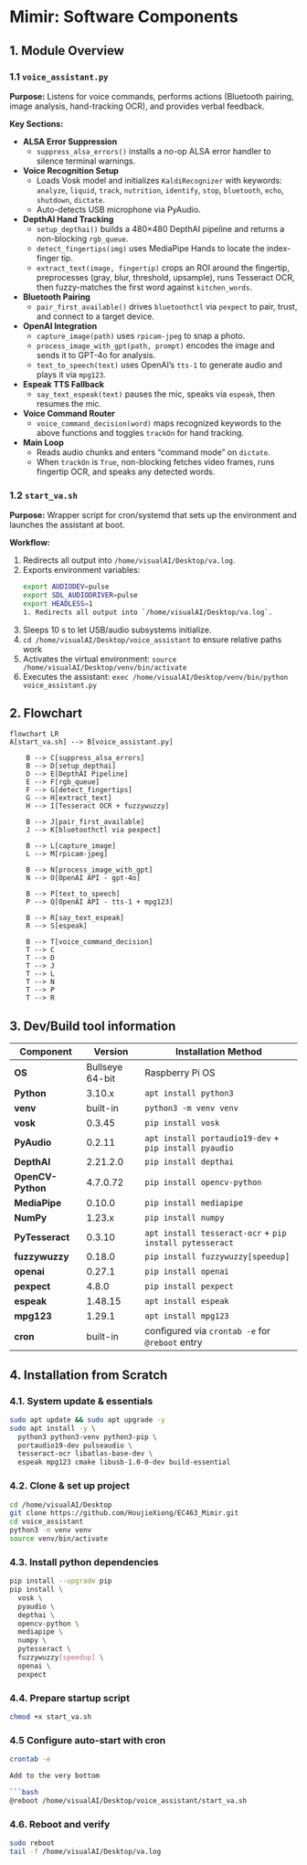 # Mimir: Software Components

## 1. Module Overview

### 1.1 `voice_assistant.py`  
**Purpose:** Listens for voice commands, performs actions (Bluetooth pairing, image analysis, hand-tracking OCR), and provides verbal feedback.

**Key Sections:**
- **ALSA Error Suppression**  
  - `suppress_alsa_errors()` installs a no-op ALSA error handler to silence terminal warnings.
- **Voice Recognition Setup**  
  - Loads Vosk model and initializes `KaldiRecognizer` with keywords:  
    `analyze`, `liquid`, `track`, `nutrition`, `identify`, `stop`, `bluetooth`, `echo`, `shutdown`, `dictate`.  
  - Auto-detects USB microphone via PyAudio.
- **DepthAI Hand Tracking**  
  - `setup_depthai()` builds a 480×480 DepthAI pipeline and returns a non-blocking `rgb_queue`.  
  - `detect_fingertips(img)` uses MediaPipe Hands to locate the index-finger tip.  
  - `extract_text(image, fingertip)` crops an ROI around the fingertip, preprocesses (gray, blur, threshold, upsample), runs Tesseract OCR, then fuzzy-matches the first word against `kitchen_words`.
- **Bluetooth Pairing**  
  - `pair_first_available()` drives `bluetoothctl` via `pexpect` to pair, trust, and connect to a target device.
- **OpenAI Integration**  
  - `capture_image(path)` uses `rpicam-jpeg` to snap a photo.  
  - `process_image_with_gpt(path, prompt)` encodes the image and sends it to GPT-4o for analysis.  
  - `text_to_speech(text)` uses OpenAI’s `tts-1` to generate audio and plays it via `mpg123`.
- **Espeak TTS Fallback**  
  - `say_text_espeak(text)` pauses the mic, speaks via `espeak`, then resumes the mic.
- **Voice Command Router**  
  - `voice_command_decision(word)` maps recognized keywords to the above functions and toggles `trackOn` for hand tracking.
- **Main Loop**  
  - Reads audio chunks and enters “command mode” on `dictate`.  
  - When `trackOn` is `True`, non-blocking fetches video frames, runs fingertip OCR, and speaks any detected words.

### 1.2 `start_va.sh`  
**Purpose:** Wrapper script for cron/systemd that sets up the environment and launches the assistant at boot.

**Workflow:**
1. Redirects all output into `/home/visualAI/Desktop/va.log`.  
2. Exports environment variables:
   ```bash
   export AUDIODEV=pulse
   export SDL_AUDIODRIVER=pulse
   export HEADLESS=1
   1. Redirects all output into `/home/visualAI/Desktop/va.log`.  
3. Sleeps 10 s to let USB/audio subsystems initialize.
4. `cd /home/visualAI/Desktop/voice_assistant` to ensure relative paths work
5. Activates the virtual environment: `source /home/visualAI/Desktop/venv/bin/activate`
6. Executes the assistant: `exec /home/visualAI/Desktop/venv/bin/python voice_assistant.py`

## 2. Flowchart


```mermaid
flowchart LR
A[start_va.sh] --> B[voice_assistant.py]

    B --> C[suppress_alsa_errors]
    B --> D[setup_depthai]
    D --> E[DepthAI Pipeline]
    E --> F[rgb_queue]
    F --> G[detect_fingertips]
    G --> H[extract_text]
    H --> I[Tesseract OCR + fuzzywuzzy]

    B --> J[pair_first_available]
    J --> K[bluetoothctl via pexpect]

    B --> L[capture_image]
    L --> M[rpicam-jpeg]

    B --> N[process_image_with_gpt]
    N --> O[OpenAI API - gpt-4o]

    B --> P[text_to_speech]
    P --> Q[OpenAI API - tts-1 + mpg123]

    B --> R[say_text_espeak]
    R --> S[espeak]

    B --> T[voice_command_decision]
    T --> C
    T --> D
    T --> J
    T --> L
    T --> N
    T --> P
    T --> R
```

## 3. Dev/Build tool information

| Component           | Version         | Installation Method                                      |
|---------------------|-----------------|----------------------------------------------------------|
| **OS**              | Bullseye 64-bit | Raspberry Pi OS                                          |
| **Python**          | 3.10.x          | `apt install python3`                                    |
| **venv**            | built-in        | `python3 -m venv venv`                                   |
| **vosk**            | 0.3.45          | `pip install vosk`                                       |
| **PyAudio**         | 0.2.11          | `apt install portaudio19-dev` + `pip install pyaudio`    |
| **DepthAI**         | 2.21.2.0        | `pip install depthai`                                    |
| **OpenCV-Python**   | 4.7.0.72        | `pip install opencv-python`                              |
| **MediaPipe**       | 0.10.0          | `pip install mediapipe`                                  |
| **NumPy**           | 1.23.x          | `pip install numpy`                                      |
| **PyTesseract**     | 0.3.10          | `apt install tesseract-ocr` + `pip install pytesseract`  |
| **fuzzywuzzy**      | 0.18.0          | `pip install fuzzywuzzy[speedup]`                        |
| **openai**          | 0.27.1          | `pip install openai`                                     |
| **pexpect**         | 4.8.0           | `pip install pexpect`                                    |
| **espeak**          | 1.48.15         | `apt install espeak`                                     |
| **mpg123**          | 1.29.1          | `apt install mpg123`                                     |
| **cron**            | built-in        | configured via `crontab -e` for `@reboot` entry          |


## 4. Installation from Scratch

### 4.1. **System update & essentials**  
   ```bash
   sudo apt update && sudo apt upgrade -y
   sudo apt install -y \
     python3 python3-venv python3-pip \
     portaudio19-dev pulseaudio \
     tesseract-ocr libatlas-base-dev \
     espeak mpg123 cmake libusb-1.0-0-dev build-essential
```

### 4.2. **Clone & set up project**  
   ```bash
   cd /home/visualAI/Desktop
   git clone https://github.com/HoujieXiong/EC463_Mimir.git
   cd voice_assistant
   python3 -m venv venv
   source venv/bin/activate
```

### 4.3. **Install python dependencies**  
   ```bash
   pip install --upgrade pip
   pip install \
     vosk \
     pyaudio \
     depthai \
     opencv-python \
     mediapipe \
     numpy \
     pytesseract \
     fuzzywuzzy[speedup] \
     openai \
     pexpect
```

### 4.4. **Prepare startup script**  
   ```bash
   chmod +x start_va.sh
```
### 4.5 **Configure auto-start with cron**  
   ```bash
   crontab -e

Add to the very bottom

  ```bash
   @reboot /home/visualAI/Desktop/voice_assistant/start_va.sh
   ```

### 4.6. **Reboot and verify**  
   ```bash
   sudo reboot
   tail -f /home/visualAI/Desktop/va.log

